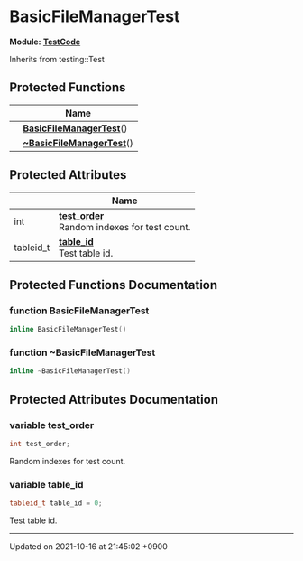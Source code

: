 

# BasicFileManagerTest

**Module:** **[TestCode](/Modules/TestCode)**





Inherits from testing::Test

## Protected Functions

|                | Name           |
| -------------- | -------------- |
| | **[BasicFileManagerTest](/Classes/BasicFileManagerTest#function-basicfilemanagertest)**() |
| | **[~BasicFileManagerTest](/Classes/BasicFileManagerTest#function-~basicfilemanagertest)**() |

## Protected Attributes

|                | Name           |
| -------------- | -------------- |
| int | **[test_order](/Classes/BasicFileManagerTest#variable-test_order)** <br>Random indexes for test count.  |
| tableid_t | **[table_id](/Classes/BasicFileManagerTest#variable-table_id)** <br>Test table id.  |

## Protected Functions Documentation

### function BasicFileManagerTest

```cpp
inline BasicFileManagerTest()
```


### function ~BasicFileManagerTest

```cpp
inline ~BasicFileManagerTest()
```


## Protected Attributes Documentation

### variable test_order

```cpp
int test_order;
```

Random indexes for test count. 

### variable table_id

```cpp
tableid_t table_id = 0;
```

Test table id. 

-------------------------------

Updated on 2021-10-16 at 21:45:02 +0900